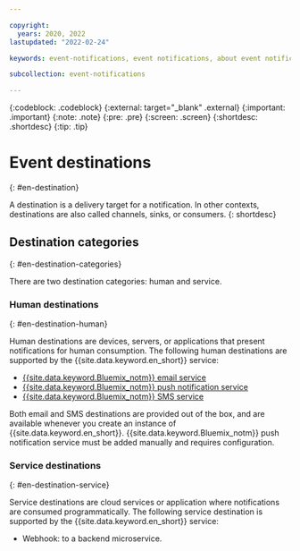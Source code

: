 ```yaml
---

copyright:
  years: 2020, 2022
lastupdated: "2022-02-24"

keywords: event-notifications, event notifications, about event notifications

subcollection: event-notifications

---
```


{:codeblock: .codeblock}
{:external: target="_blank" .external}
{:important: .important}
{:note: .note}
{:pre: .pre}
{:screen: .screen}
{:shortdesc: .shortdesc}
{:tip: .tip}

# Event destinations
{: #en-destination}

A destination is a delivery target for a notification. In other contexts, destinations are also called channels, sinks, or consumers.
{: shortdesc}

## Destination categories
​{: #en-destination-categories}

There are two destination categories: human and service.

### Human destinations
{: #en-destination-human}

Human destinations are devices, servers, or applications that present notifications for human consumption. The following human destinations are supported by the {{site.data.keyword.en_short}} service:
- [{{site.data.keyword.Bluemix_notm}} email service](docs/event-notifications?topic=event-notifications-en-destinations-email)
- [{{site.data.keyword.Bluemix_notm}} push notification service](/docs/event-notifications?topic=event-notifications-en-destinations-push)
- [{{site.data.keyword.Bluemix_notm}} SMS service](/docs/event-notifications?topic=event-notifications-en-destinations-sms)

Both email and SMS destinations are provided out of the box, and are available whenever you create an instance of {{site.data.keyword.en_short}}. {{site.data.keyword.Bluemix_notm}} push notification service must be added manually and requires configuration.

### Service destinations
{: #en-destination-service}

Service destinations are cloud services or application where notifications are consumed programmatically. The following service destination is supported by the {{site.data.keyword.en_short}} service:

- Webhook: to a backend microservice.


